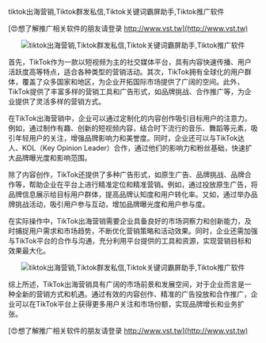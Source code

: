 tiktok出海营销,Tiktok群发私信,Tiktok关键词霸屏助手,Tiktok推广软件

[😍想了解推广相关软件的朋友请登录 http://www.vst.tw](http://www.vst.tw)

 <center><img src="https://vst.tw/MP4/tuiguang/png/1.png" alt="tiktok出海营销,Tiktok群发私信,Tiktok关键词霸屏助手,Tiktok推广软件"></center>

首先，TikTok作为一款以短视频为主的社交媒体平台，具有内容快速传播、用户活跃度高等特点，适合各种类型的营销活动。其次，TikTok拥有全球化的用户群体，覆盖了众多国家和地区，为企业开拓国际市场提供了广阔的空间。此外，TikTok提供了丰富多样的营销工具和广告形式，如品牌挑战、合作推广等，为企业提供了灵活多样的营销方式。

在TikTok出海营销中，企业可以通过定制化的内容创作吸引目标用户的注意力。例如，通过制作有趣、创新的短视频内容，结合时下流行的音乐、舞蹈等元素，吸引年轻用户的关注，增强品牌影响力和美誉度。同时，企业还可以与TikTok达人、KOL（Key Opinion Leader）合作，通过他们的影响力和粉丝基础，快速扩大品牌曝光度和影响范围。

除了内容创作，TikTok还提供了多种广告形式，如原生广告、品牌挑战、品牌合作等，帮助企业在平台上进行精准定位和精准营销。例如，通过投放原生广告，将品牌信息展示给目标用户群体，提高品牌认知度和用户转化率。又如，通过举办品牌挑战活动，吸引用户参与互动，增加品牌曝光度和用户参与度。

在实际操作中，TikTok出海营销需要企业具备良好的市场洞察力和创新能力，及时捕捉用户需求和市场趋势，不断优化营销策略和活动效果。同时，企业还需加强与TikTok平台的合作与沟通，充分利用平台提供的工具和资源，实现营销目标和效果最大化。

 <center><img src="https://vst.tw/MP4/tuiguang/png/0.png" alt="tiktok出海营销,Tiktok群发私信,Tiktok关键词霸屏助手,Tiktok推广软件"></center>

综上所述，TikTok出海营销具有广阔的市场前景和发展空间，对于企业而言是一种全新的营销方式和机遇。通过有效的内容创作、精准的广告投放和合作推广，企业可以在TikTok平台上获得更多用户关注和市场份额，实现品牌增长和业务扩张。

[😍想了解推广相关软件的朋友请登录 http://www.vst.tw](http://www.vst.tw)



